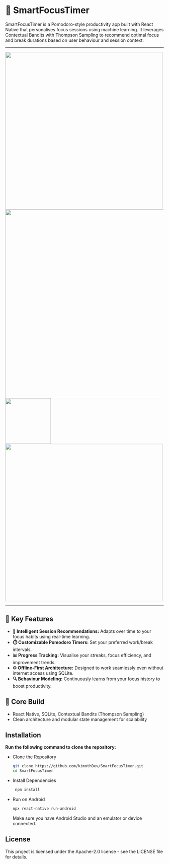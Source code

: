 # 📱 SmartFocusTimer
SmartFocusTimer is a Pomodoro-style productivity app built with React Native that personalises focus sessions using machine learning. It leverages Contextual Bandits with Thompson Sampling to recommend optimal focus and break durations based on user behaviour and session context.

---
<img src="https://github.com/user-attachments/assets/99b5143d-55e6-4c8a-86a9-ea8ec86523a8" width="500" />
<img src="https://github.com/user-attachments/assets/edd75225-8ec0-4e00-97cb-beed00fd5745" width="600" />
<img src="https://github.com/user-attachments/assets/24dac44f-55d8-4ec5-ac2b-84b09d68ec13" width="145"/>
<img src="https://github.com/user-attachments/assets/9cd45cd7-59d3-469e-b956-fab8134de5d0" width="500" />





---

## 🔑 Key Features
- **🧠 Intelligent Session Recommendations:** Adapts over time to your focus habits using real-time learning.
- **⏱️ Customizable Pomodoro Timers:** Set your preferred work/break intervals.
- **📊 Progress Tracking:** Visualise your streaks, focus efficiency, and improvement trends.
- **⚙️ Offline-First Architecture:** Designed to work seamlessly even without internet access using SQLite.
- **🔍 Behaviour Modeling:** Continuously learns from your focus history to boost productivity.

## 🧩 Core Build
- React Native, SQLite, Contextual Bandits (Thompson Sampling)
- Clean architecture and modular state management for scalability

## Installation
**Run the following command to clone the repository:**
- Clone the Repository
   ```bash
   git clone https://github.com/kimothDev/SmartFocusTimer.git
   cd SmartFocusTimer
  ```
- Install Dependencies
  ```bash
   npm install
  ```
- Run on Android
  ```bash
  npx react-native run-android
  ```
  Make sure you have Android Studio and an emulator or device connected.
  
## License
This project is licensed under the Apache-2.0 license - see the LICENSE file for details.
